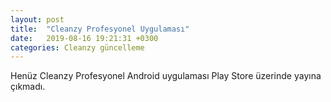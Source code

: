 ```yaml
---
layout: post
title:  "Cleanzy Profesyonel Uygulaması"
date:   2019-08-16 19:21:31 +0300
categories: Cleanzy güncelleme
---
```


Henüz Cleanzy Profesyonel Android uygulaması Play Store üzerinde yayına çıkmadı.

